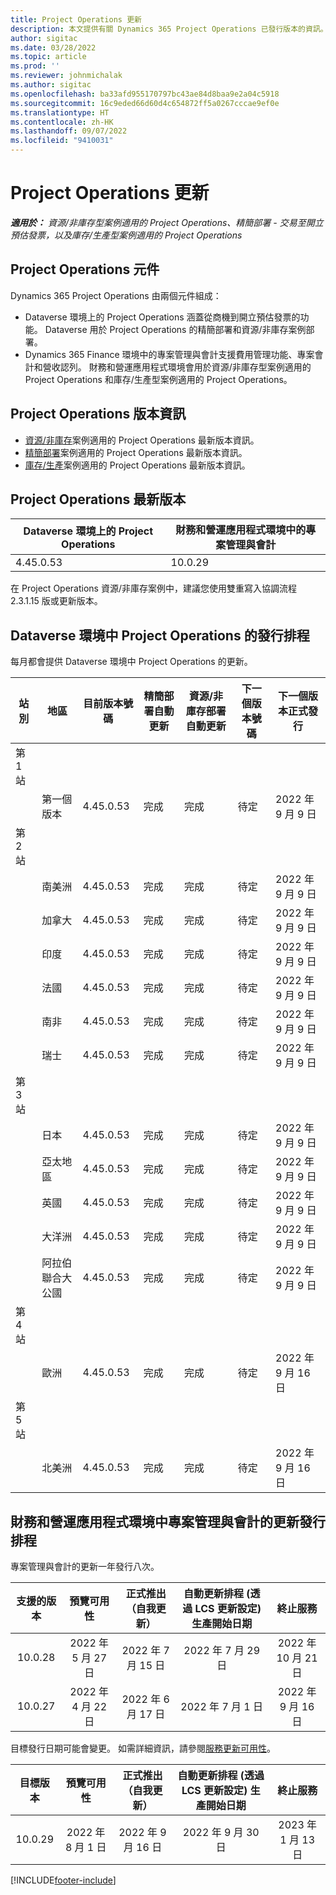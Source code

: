 ```yaml
---
title: Project Operations 更新
description: 本文提供有關 Dynamics 365 Project Operations 已發行版本的資訊。
author: sigitac
ms.date: 03/28/2022
ms.topic: article
ms.prod: ''
ms.reviewer: johnmichalak
ms.author: sigitac
ms.openlocfilehash: ba33afd955170797bc43ae84d8baa9e2a04c5918
ms.sourcegitcommit: 16c9eded66d60d4c654872ff5a0267cccae9ef0e
ms.translationtype: HT
ms.contentlocale: zh-HK
ms.lasthandoff: 09/07/2022
ms.locfileid: "9410031"
---
```

# <a name="project-operations-updates"></a>Project Operations 更新

_**適用於：** 資源/非庫存型案例適用的 Project Operations、精簡部署 - 交易至開立預估發票，以及庫存/生產型案例適用的 Project Operations_



## <a name="project-operations-components"></a>Project Operations 元件

Dynamics 365 Project Operations 由兩個元件組成：

- Dataverse 環境上的 Project Operations 涵蓋從商機到開立預估發票的功能。 Dataverse 用於 Project Operations 的精簡部署和資源/非庫存案例部署。
- Dynamics 365 Finance 環境中的專案管理與會計支援費用管理功能、專案會計和營收認列。 財務和營運應用程式環境會用於資源/非庫存型案例適用的 Project Operations 和庫存/生產型案例適用的 Project Operations。

## <a name="project-operations-release-notes"></a>Project Operations 版本資訊
- [資源/非庫存](whats-new-july-2022-resource-based.md)案例適用的 Project Operations 最新版本資訊。
- [精簡部署](../pro/whats-new/whats-new-july-2022-lite.md)案例適用的 Project Operations 最新版本資訊。
- [庫存/生產](../prod-pma/whats-new/whats-new-jul-2022-stocked.md)案例適用的 Project Operations 最新版本資訊。

## <a name="project-operations-latest-version"></a>Project Operations 最新版本

| Dataverse 環境上的 Project Operations | 財務和營運應用程式環境中的專案管理與會計 | 
| --- | --- |
| 4.45.0.53 | 10.0.29 |

在 Project Operations 資源/非庫存案例中，建議您使用雙重寫入協調流程 2.3.1.15 版或更新版本。

## <a name="release-schedule-for-project-operations-on-dataverse-environment"></a>Dataverse 環境中 Project Operations 的發行排程

每月都會提供 Dataverse 環境中 Project Operations 的更新。 

| 站別 | 地區 | 目前版本號碼 | 精簡部署自動更新 | 資源/非庫存部署自動更新 | 下一個版本號碼 | 下一個版本正式發行 |
|-----------|-----------------------|-----------------|--------------------|---------------------|---------------------|---------------------|
| 第 1 站 |   &nbsp;              |    &nbsp;       | &nbsp;             |      &nbsp;         |      &nbsp;         |      &nbsp;         |
|   &nbsp;  | 第一個版本         |  4.45.0.53      | 完成           | 完成            | 待定                 | 2022 年 9 月 9 日      |
| 第 2 站 |   &nbsp;              |    &nbsp;       | &nbsp;             |      &nbsp;         |      &nbsp;         |      &nbsp;         |
|   &nbsp;  | 南美洲         |  4.45.0.53      | 完成           | 完成            | 待定                 | 2022 年 9 月 9 日       |
|   &nbsp;  | 加拿大                |  4.45.0.53      | 完成           | 完成            | 待定                 | 2022 年 9 月 9 日       |
|   &nbsp;  | 印度                 |  4.45.0.53      | 完成           | 完成            | 待定                 | 2022 年 9 月 9 日       |
|   &nbsp;  | 法國                |  4.45.0.53      | 完成           | 完成            | 待定                 | 2022 年 9 月 9 日       |
|   &nbsp;  | 南非          |  4.45.0.53      | 完成           | 完成            | 待定                 | 2022 年 9 月 9 日       |
|   &nbsp;  | 瑞士           |  4.45.0.53      | 完成           | 完成            | 待定                 | 2022 年 9 月 9 日       |
| 第 3 站 |      &nbsp;           |     &nbsp;      |     &nbsp;         |      &nbsp;         |      &nbsp;         |      &nbsp;         |
|   &nbsp;  | 日本                 |  4.45.0.53      | 完成      | 完成       | 待定                 | 2022 年 9 月 9 日       |
|   &nbsp;  | 亞太地區          |  4.45.0.53      | 完成      | 完成       | 待定                 | 2022 年 9 月 9 日       |
|   &nbsp;  | 英國         |  4.45.0.53      | 完成      | 完成       | 待定                 | 2022 年 9 月 9 日       |
|   &nbsp;  | 大洋洲               |  4.45.0.53      | 完成      | 完成       | 待定                 | 2022 年 9 月 9 日       |
|   &nbsp;  | 阿拉伯聯合大公國  |  4.45.0.53      | 完成      | 完成       | 待定                 | 2022 年 9 月 9 日       |
| 第 4 站 |     &nbsp;            |     &nbsp;      |     &nbsp;         |      &nbsp;         |      &nbsp;         |      &nbsp;         |
|   &nbsp;  | 歐洲                |  4.45.0.53      | 完成           | 完成            | 待定           | 2022 年 9 月 16 日       |
| 第 5 站 |     &nbsp;            |     &nbsp;      |     &nbsp;         |      &nbsp;         |      &nbsp;         |      &nbsp;         |
|   &nbsp;  | 北美洲         |  4.45.0.53      | 完成           | 完成            | 待定           | 2022 年 9 月 16 日       |

## <a name="release-schedule-for-project-management-and-accounting-in-the-finance-and-operations-apps-environment"></a>財務和營運應用程式環境中專案管理與會計的更新發行排程

專案管理與會計的更新一年發行八次。

|支援的版本| 預覽可用性 | 正式推出（自我更新） | 自動更新排程 (透過 LCS 更新設定) 生產開始日期 |   終止服務   |
|:---------------:|:---------------------------:|:---------------------------------:|:--------------------------------------------------------------------:|:------------------:|
|     10.0.28     |      2022 年 5 月 27 日           |        2022 年 7 月 15 日              |                          2022 年 7 月 29 日                               | 2022 年 10 月 21 日   |
|     10.0.27     |      2022 年 4 月 22 日         |        2022 年 6 月 17 日              |                          2022 年 7 月 1 日                                | 2022 年 9 月 16 日 |

目標發行日期可能會變更。 如需詳細資訊，請參閱[服務更新可用性](/dynamics365/fin-ops-core/fin-ops/get-started/public-preview-releases?toc=%2fdynamics365%2ffinance%2ftoc.json)。

|目標版本 | 預覽可用性 | 正式推出（自我更新） | 自動更新排程 (透過 LCS 更新設定) 生產開始日期 |   終止服務   |
|:---------------:|:---------------------------:|:---------------------------------:|:--------------------------------------------------------------------:|:------------------:|
|     10.0.29     |      2022 年 8 月 1 日         |       2022 年 9 月 16 日          |                        2022 年 9 月 30 日                            | 2023 年 1 月 13 日   |

[!INCLUDE[footer-include](../includes/footer-banner.md)]
